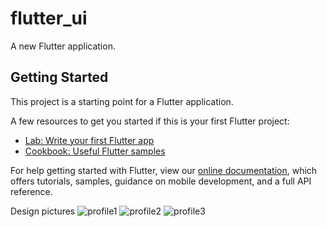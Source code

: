 # flutter_ui

A new Flutter application.

## Getting Started

This project is a starting point for a Flutter application.

A few resources to get you started if this is your first Flutter project:

- [Lab: Write your first Flutter app](https://flutter.dev/docs/get-started/codelab)
- [Cookbook: Useful Flutter samples](https://flutter.dev/docs/cookbook)

For help getting started with Flutter, view our
[online documentation](https://flutter.dev/docs), which offers tutorials,
samples, guidance on mobile development, and a full API reference.

Design pictures
![profile1](https://user-images.githubusercontent.com/71348952/105095145-2937a080-5a5a-11eb-846c-9e3d1fc793bd.jpeg)
![profile2](https://user-images.githubusercontent.com/71348952/105095170-2fc61800-5a5a-11eb-8482-ae2600a60090.jpeg)
![profile3](https://user-images.githubusercontent.com/71348952/105095178-33f23580-5a5a-11eb-9c8e-dc8234aa81b2.jpeg)
